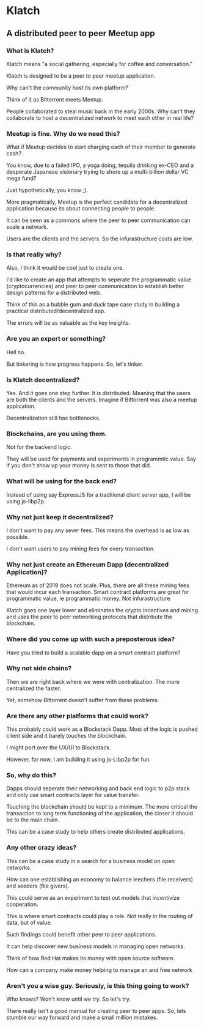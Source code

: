 # Klatch
## A distributed peer to peer Meetup app

### What is Klatch?
Klatch means "a social gathering, especially for coffee and conversation."

Klatch is designed to be a peer to peer meetup application.

Why can't the community host its own platform?

Think of it as Bittorrent meets Meetup.

People collaborated to steal music back in the early 2000s. Why can't they collaborate to host a decentralized network to meet each other in real life?

### Meetup is fine. Why do we need this?
What if Meetup decides to start charging each of their member to generate cash?

You know, due to a failed IPO, a yoga doing, tequila drinking ex-CEO and a desperate Japanese visionary trying to shore up a multi-billion dollar VC mega fund?

Just hypothetically, you know ;).

More pragmatically, Meetup is the perfect candidate for a decentralized application because its about connecting people to people. 

It can be seen as a commons where the peer to peer communication can scale a network.

Users are the clients and the servers. So the infurastructure costs are low.

### Is that really why?
Also, I think it would be cool just to create one.

I'd like to create an app that attempts to seperate the programmatic value (cryptocurrencies) and peer to peer communication to establish better design patterns for a distributed web.

Think of this as a bubble gum and duck tape case study in building a practical distributed/decentralized app.

The errors will be as valuable as the key insights.

### Are you an expert or something?
Hell no. 

But tinkering is how progress happens. So, let's tinker.

### Is Klatch decentralized?
Yes. And it goes one step further. It is distributed. Meaning that the users are both the clients and the servers. Imagine if Bittorrent was also a meetup application.

Decentralization still has bottlenecks.

### Blockchains, are you using them.
Not for the backend logic.

They will be used for payments and experiments in programmtic value. Say if you don't show up your money is sent to those that did.

### What will be using for the back end?
Instead of using say ExpressJS for a traditional client server app, I will be using js-libp2p.

### Why not just keep it decentralized? 
I don't want to pay any sever fees. This means the overhead is as low as possible.

I don't want users to pay mining fees for every transaction.

### Why not just create an Ethereum Dapp (decentralized Application)?
Ethereum as of 2019 does not scale. Plus, there are all these mining fees that would incur each transaction. Smart contract platforms are great for programmatic value, ie programmatic money. Not infurastructure. 

Klatch goes one layer lower and eliminates the crypto incentives and mining and uses the peer to peer networking protocols that distribute the blockchain.

### Where did you come up with such a preposterous idea?
Have you tried to build a scalable dapp on a smart contract platform?

### Why not side chains?
Then we are right back where we were with centralization. The more centralized the faster. 

Yet, somehow Bittorrent doesn't suffer from these problems. 

### Are there any other platforms that could work?
This probably could work as a Blockstack Dapp. Most of the logic is pushed client side and it barely touches the blockchain. 

I might port over the UX/UI to Blockstack.

However, for now, I am building it using js-Libp2p for fun.

### So, why do this?
Dapps should seperate their networking and back end logic to p2p stack and only use smart contracts layer for value transfer. 

Touching the blockchain should be kept to a minimum. The more critical the transaction to long term functioning of the application, the closer it should be to the main chain.

This can be a case study to help others create distributed applications.

### Any other crazy ideas?
This can be a case study in a search for a business model on open networks.

How can one establishing an economy to balance leechers (file receivers) and seeders (file givers).

This could serve as an experiment to test out models that incentivize cooperation.

This is where smart contracts could play a role. Not really in the routing of data, but of value.

Such findings could benefit other peer to peer applications.

It can help discover new business models in managing open networks.

Think of how Red Hat makes its money with open source software. 

How can a company make money helping to manage an and free network

### Aren't you a wise guy. Seriously, is this thing going to work?
Who knows? Won't know until we try. So let's try.

There really isn't a good manual for creating peer to peer apps. So, lets stumble our way forward and make a small million mistakes.